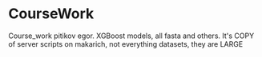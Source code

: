 # CourseWork
Course_work pitikov egor. XGBoost models, all fasta and others. It's COPY of server scripts on makarich, not everything datasets, they are LARGE
